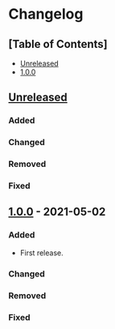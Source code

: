 # Changelog

## [Table of Contents]
- [Unreleased](#unreleased)
- [1.0.0](#100---2021-07-16)

## [Unreleased][]
### Added
### Changed
### Removed
### Fixed

## [1.0.0] - 2021-05-02
### Added
- First release.
### Changed
### Removed
### Fixed

[Unreleased]: https://github.com/regorxxx/Device-Priority-SMP/compare/v1.0.0...HEAD
[1.0.0]: https://github.com/regorxxx/Device-Priority-SMP/compare/43d0aea...v1.0.0

